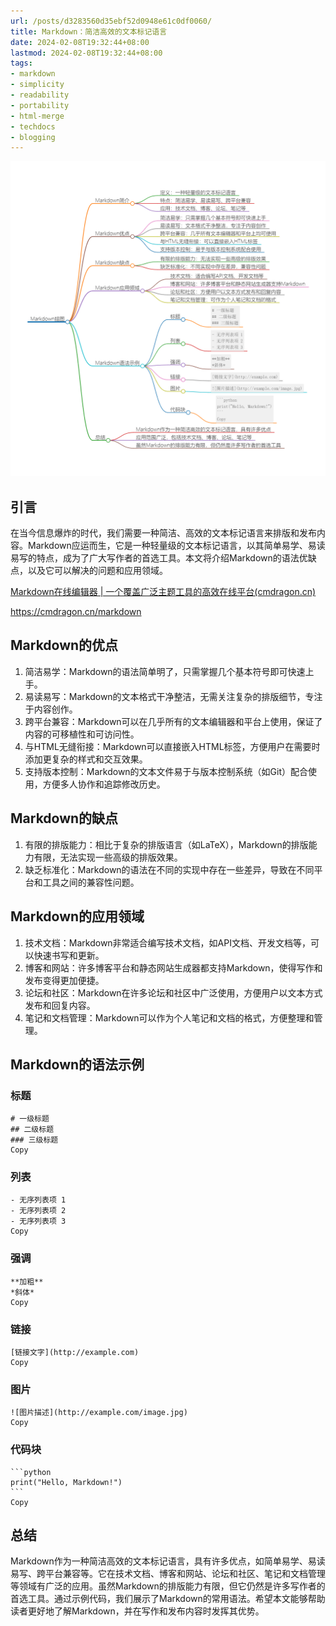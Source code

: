 ```yaml
---
url: /posts/d3283560d35ebf52d0948e61c0df0060/
title: Markdown：简洁高效的文本标记语言
date: 2024-02-08T19:32:44+08:00
lastmod: 2024-02-08T19:32:44+08:00
tags:
- markdown
- simplicity
- readability
- portability
- html-merge
- techdocs
- blogging
---
```



<img src="/images/2024_02_08 19_36_10.png" title="2024_02_08 19_36_10.png" alt="2024_02_08 19_36_10.png"/>

## 引言

在当今信息爆炸的时代，我们需要一种简洁、高效的文本标记语言来排版和发布内容。Markdown应运而生，它是一种轻量级的文本标记语言，以其简单易学、易读易写的特点，成为了广大写作者的首选工具。本文将介绍Markdown的语法优缺点，以及它可以解决的问题和应用领域。

[Markdown在线编辑器 | 一个覆盖广泛主题工具的高效在线平台(cmdragon.cn)](https://cmdragon.cn/markdown)

https://cmdragon.cn/markdown

## Markdown的优点

1.  简洁易学：Markdown的语法简单明了，只需掌握几个基本符号即可快速上手。
1.  易读易写：Markdown的文本格式干净整洁，无需关注复杂的排版细节，专注于内容创作。
1.  跨平台兼容：Markdown可以在几乎所有的文本编辑器和平台上使用，保证了内容的可移植性和可访问性。
1.  与HTML无缝衔接：Markdown可以直接嵌入HTML标签，方便用户在需要时添加更复杂的样式和交互效果。
1.  支持版本控制：Markdown的文本文件易于与版本控制系统（如Git）配合使用，方便多人协作和追踪修改历史。

## Markdown的缺点

1.  有限的排版能力：相比于复杂的排版语言（如LaTeX），Markdown的排版能力有限，无法实现一些高级的排版效果。
1.  缺乏标准化：Markdown的语法在不同的实现中存在一些差异，导致在不同平台和工具之间的兼容性问题。

## Markdown的应用领域

1.  技术文档：Markdown非常适合编写技术文档，如API文档、开发文档等，可以快速书写和更新。
1.  博客和网站：许多博客平台和静态网站生成器都支持Markdown，使得写作和发布变得更加便捷。
1.  论坛和社区：Markdown在许多论坛和社区中广泛使用，方便用户以文本方式发布和回复内容。
1.  笔记和文档管理：Markdown可以作为个人笔记和文档的格式，方便整理和管理。

## Markdown的语法示例

### 标题

```
# 一级标题
## 二级标题
### 三级标题
Copy
```

### 列表

```
- 无序列表项 1
- 无序列表项 2
- 无序列表项 3
Copy
```

### 强调

```
**加粗**
*斜体*
Copy
```

### 链接

```
[链接文字](http://example.com)
Copy
```

### 图片

```
![图片描述](http://example.com/image.jpg)
Copy
```

### 代码块

````
​```python
print("Hello, Markdown!")
​```
Copy
````

## 总结

Markdown作为一种简洁高效的文本标记语言，具有许多优点，如简单易学、易读易写、跨平台兼容等。它在技术文档、博客和网站、论坛和社区、笔记和文档管理等领域有广泛的应用。虽然Markdown的排版能力有限，但它仍然是许多写作者的首选工具。通过示例代码，我们展示了Markdown的常用语法。希望本文能够帮助读者更好地了解Markdown，并在写作和发布内容时发挥其优势。